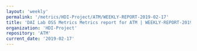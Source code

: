 ```yaml
---
layout: 'weekly'
permalink: '/metrics/HDI-Project/ATM/WEEKLY-REPORT-2019-02-17'
title: 'DAI Lab OSS Metrics Metrics report for ATM | WEEKLY-REPORT-2019-02-17'
organization: 'HDI-Project'
repository: 'ATM'
current_date: '2019-02-17'
---
```

